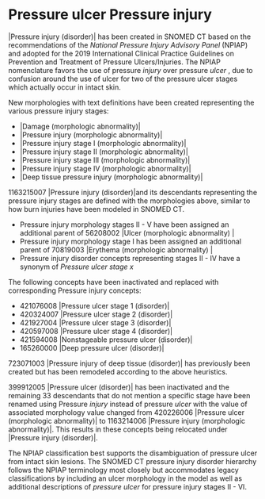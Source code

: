 # Pressure ulcer  Pressure injury

|Pressure injury (disorder)| has been created in SNOMED CT based on the recommendations of the _National Pressure Injury Advisory Panel_ (NPIAP) and adopted for the 2019 International Clinical Practice Guidelines on Prevention and Treatment of Pressure Ulcers/Injuries. The NPIAP nomenclature favors the use of pressure _injury_ over pressure _ulcer_ , due to confusion around the use of ulcer for two of the pressure ulcer stages which actually occur in intact skin. 

  
New morphologies with text definitions have been created representing the various pressure injury stages:

  * |Damage (morphologic abnormality)|
  * |Pressure injury (morphologic abnormality)|
  * |Pressure injury stage I (morphologic abnormality)|
  * |Pressure injury stage II (morphologic abnormality)|
  * |Pressure injury stage III (morphologic abnormality)|
  * |Pressure injury stage IV (morphologic abnormality)|
  * |Deep tissue pressure injury (morphologic abnormality)|  

1163215007 |Pressure injury (disorder)|and its descendants representing the pressure injury stages are defined with the morphologies above, similar to how burn injuries have been modeled in SNOMED CT.

  * Pressure injury morphology stages II - V have been assigned an additional parent of 56208002 |Ulcer (morphologic abnormality) |
  * Pressure injury morphology stage I has been assigned an additional parent of 70819003 |Erythema (morphologic abnormality) |
  * Pressure injury disorder concepts representing stages II - IV have a synonym of _Pressure ulcer stage x_  

The following concepts have been inactivated and replaced with corresponding Pressure injury concepts:

  * 421076008 |Pressure ulcer stage 1 (disorder)|
  * 420324007 |Pressure ulcer stage 2 (disorder)|
  * 421927004 |Pressure ulcer stage 3 (disorder)|
  * 420597008 |Pressure ulcer stage 4 (disorder)|
  * 421594008 |Nonstageable pressure ulcer (disorder)|
  * 165260000 |Deep pressure ulcer (disorder)|  

  

723071003 |Pressure injury of deep tissue (disorder)| has previously been created but has been remodeled according to the above heuristics.

  
399912005 |Pressure ulcer (disorder)| has been inactivated and the remaining 33 descendants that do not mention a specific stage have been renamed using Pressure _injury_ instead of pressure _ulcer_ with the value of associated morphology value changed from 420226006 |Pressure ulcer (morphologic abnormality)| to 1163214006 |Pressure injury (morphologic abnormality)|. This results in these concepts being relocated under |Pressure injury (disorder)|.  

The NPIAP classification best supports the disambiguation of pressure ulcer from intact skin lesions. The SNOMED CT pressure injury disorder hierarchy follows the NPIAP terminology most closely but accommodates legacy classifications by including an ulcer morphology in the model as well as additional descriptions of _pressure ulcer_ for pressure injury stages II - VI.
